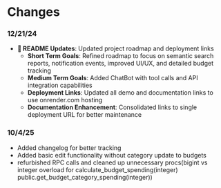 # Changes

### 12/21/24
- **📝 README Updates**: Updated project roadmap and deployment links
  - **Short Term Goals**: Refined roadmap to focus on semantic search reports, notification events, improved UI/UX, and detailed budget tracking
  - **Medium Term Goals**: Added ChatBot with tool calls and API integration capabilities
  - **Deployment Links**: Updated all demo and documentation links to use onrender.com hosting
  - **Documentation Enhancement**: Consolidated links to single deployment URL for better maintenance

### 10/4/25
- Added changelog for better tracking
- Added basic edit functionality without category update to budgets
- refurbished RPC calls and cleaned up unnecessary procs(bigint vs integer overload for calculate_budget_spending(integer) public.get_budget_category_spending(integer))





